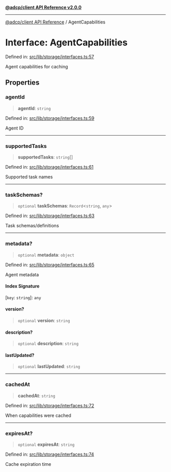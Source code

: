 [**@adcp/client API Reference v2.0.0**](../README.md)

***

[@adcp/client API Reference](../README.md) / AgentCapabilities

# Interface: AgentCapabilities

Defined in: [src/lib/storage/interfaces.ts:57](https://github.com/adcontextprotocol/adcp-client/blob/9ed0be764adbd110916d257101c95a577b3f15c8/src/lib/storage/interfaces.ts#L57)

Agent capabilities for caching

## Properties

### agentId

> **agentId**: `string`

Defined in: [src/lib/storage/interfaces.ts:59](https://github.com/adcontextprotocol/adcp-client/blob/9ed0be764adbd110916d257101c95a577b3f15c8/src/lib/storage/interfaces.ts#L59)

Agent ID

***

### supportedTasks

> **supportedTasks**: `string`[]

Defined in: [src/lib/storage/interfaces.ts:61](https://github.com/adcontextprotocol/adcp-client/blob/9ed0be764adbd110916d257101c95a577b3f15c8/src/lib/storage/interfaces.ts#L61)

Supported task names

***

### taskSchemas?

> `optional` **taskSchemas**: `Record`\<`string`, `any`\>

Defined in: [src/lib/storage/interfaces.ts:63](https://github.com/adcontextprotocol/adcp-client/blob/9ed0be764adbd110916d257101c95a577b3f15c8/src/lib/storage/interfaces.ts#L63)

Task schemas/definitions

***

### metadata?

> `optional` **metadata**: `object`

Defined in: [src/lib/storage/interfaces.ts:65](https://github.com/adcontextprotocol/adcp-client/blob/9ed0be764adbd110916d257101c95a577b3f15c8/src/lib/storage/interfaces.ts#L65)

Agent metadata

#### Index Signature

\[`key`: `string`\]: `any`

#### version?

> `optional` **version**: `string`

#### description?

> `optional` **description**: `string`

#### lastUpdated?

> `optional` **lastUpdated**: `string`

***

### cachedAt

> **cachedAt**: `string`

Defined in: [src/lib/storage/interfaces.ts:72](https://github.com/adcontextprotocol/adcp-client/blob/9ed0be764adbd110916d257101c95a577b3f15c8/src/lib/storage/interfaces.ts#L72)

When capabilities were cached

***

### expiresAt?

> `optional` **expiresAt**: `string`

Defined in: [src/lib/storage/interfaces.ts:74](https://github.com/adcontextprotocol/adcp-client/blob/9ed0be764adbd110916d257101c95a577b3f15c8/src/lib/storage/interfaces.ts#L74)

Cache expiration time
